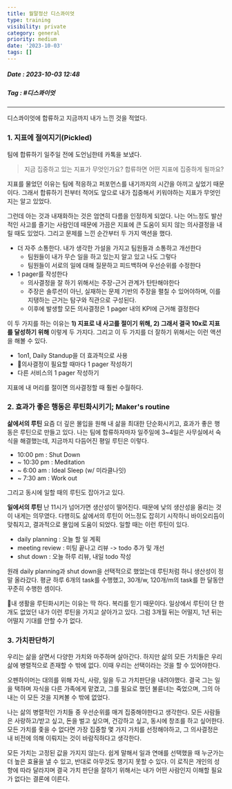 ```yaml
---
title: 월말정산 디스콰이엇
type: training
visibility: private
category: general
priority: medium
date: '2023-10-03'
tags: []
---
```

##### Date : 2023-10-03 12:48
##### Tag : #디스콰이엇 
---
디스콰이엇에 합류하고 지금까지 내가 느낀 것을 적었다.

### 1. 지표에 절여지기(Pickled) 
팀에 합류하기 일주일 전에 도언님한테 카톡을 보냈다.
> 지금 집중하고 있는 지표가 무엇인가요? 합류하면 어떤 지표에 집중하게 될까요?

지표를 물었던 이유는 팀에 적응하고 퍼포먼스를 내기까지의 시간을 아끼고 싶었기 때문이다. 그래서 합류하기 전부터 적어도 앞으로 내가 집중해서 키워야하는 지표가 무엇인지는 알고 있었다.

그런데 아는 것과 내재화하는 것은 엄연히 다름을 인정하게 되었다. 나는 어느정도 발산적인 사고를 즐기는 사람인데 때문에 가끔은 지표에 큰 도움이 되지 않는 의사결정을 내릴 때도 있었다. 그리고 문제를 느낀 순간부터 두 가지 액션을 했다.

- 더 자주 소통한다. 내가 생각한 가설을 가지고 팀원들과 소통하고 개선한다
	- 팀원들이 내가 무슨 일을 하고 있는지 알고 있고 나도 그렇다
	- 팀원들이 서로의 일에 대해 질문하고 피드백하며 우선순위를 수정한다
- 1 pager를 작성한다
	- 의사결정을 잘 하기 위해서는 주장-근거 관계가 탄탄해야한다
	- 주장은 솔루션이 아닌, 실재하는 문제 기반의 주장을 펼칠 수 있어야하며, 이를 지탱하는 근거는 탐구와 직관으로 구성된다.
	- 이후에 발생할 모든 의사결정은 1 pager 내의 KPI에 근거해 결정한다

이 두 가지를 하는 이유는 **1) 지표로 내 사고를 절이기 위해, 2) 그래서 결국 10x로 지표를 달성하기 위해** 이렇게 두 가지다. 그리고 이 두 가지를 더 잘하기 위해서는 이런 액션을 해볼 수 있다.
- 1on1, Daily Standup을 더 효과적으로 사용
- 의사결정이 필요할 때마다 1 pager 작성하기
- 다른 서비스의 1 pager 작성하기

지표에 내 머리를 절이면 의사결정할 때 훨씬 수월하다.

### 2. 효과가 좋은 행동은 루틴화시키기; Maker's routine

**삶에서의 루틴**
요즘 더 깊은 몰입을 원해 내 삶을 최대한 단순화시키고, 효과가 좋은 행동은 루틴으로 만들고 있다. 나는 팀에 합류하자마자 일주일에 3~4일은 사무실에서 숙식을 해결했는데, 지금까지 다듬어진 평일 루틴은 이렇다.

- 10:00 pm : Shut Down
- ~ 10:30 pm : Meditation
- ~ 6:00 am : Ideal Sleep (w/ 미라클나잇)
- ~ 7:30 am : Work out

그리고 동시에 일할 때의 루틴도 잡아가고 있다.

**일에서의 루틴**
난 11시가 넘어가면 생산성이 떨어진다. 때문에 낮의 생산성을 올리는 것이 내게는 의무였다. 다행히도 삶에서의 루틴이 어느정도 잡히기 시작하니 바이오리듬이 맞춰지고, 결과적으로 몰입에 도움이 되었다. 일할 때는 이런 루틴이 있다.

- daily planning :  오늘 할 일 계획
- meeting review : 미팅 끝나고 리뷰 -> todo 추가 및 개선
- shut down : 오늘 하루 리뷰, 내일 todo 작성

원래 daily planning과 shut down을 선택적으로 했었는데 루틴처럼 하니 생산성이 정말 올라갔다. 평균 하루 6개의 task를 수행했고, 30개/w, 120개/m의 task를 한 달동안 꾸준히 수행한 셈이다.

내 생활을 루틴화시키는 이유는 딱 하다. 복리를 믿기 때문이다. 일상에서 루틴이 단 한 개도 없었던 내가 이런 루틴을 가지고 살아가고 있다. 그럼 3개월 뒤는 어떨지, 1년 뒤는 어떨지 기대를 안할 수가 없다.
### 3. 가치판단하기
우리는 삶을 살면서 다양한 가치와 마주하며 살아간다. 하지만 삶의 모든 가치들은 우리 삶에 병렬적으로 존재할 수 밖에 없다. 이때 우리는 선택이라는 것을 할 수 있어야한다.

오펜하이머는 대의를 위해 자식, 사랑, 일을 두고 가치판단을 내려야했다. 결국 그는 일을 택하며 자식을 다른 가족에게 맡겼고, 그를 필요로 했던 불륜녀는 죽었으며, 그의 아내는 이 모든 것을 지켜볼 수 밖에 없었다.

나는 삶의 병렬적인 가치들 중 우선순위를 매겨 집중해야한다고 생각한다. 모든 사람들은 사랑하고/받고 싶고, 돈을 벌고 싶으며, 건강하고 싶고, 동시에 창조를 하고 싶어한다. 모든 가치를 좇을 수 없다면 가장 집중할 몇 가지 가치를 선정해야하고, 그 의사결정은 내 비전에 의해 이뤄지는 것이 바람직하다고 생각한다.

모든 가치는 고정된 값을 가지지 않는다. 쉽게 말해서 일과 연애를 선택했을 때 누군가는 더 높은 효율을 낼 수 있고, 반대로 아무것도 챙기지 못할 수 있다. 이 로직은 개인의 성향에 따라 달라지며 결국 가치 판단을 잘하기 위해서는 내가 어떤 사람인지 이해할 필요가 없다는 결론에 이른다.








